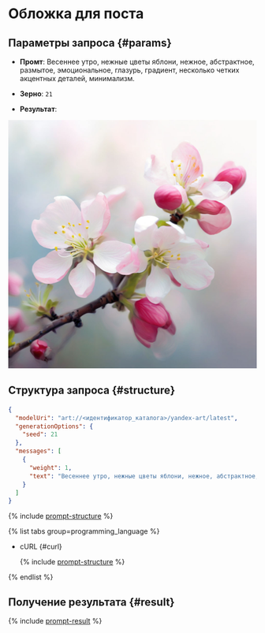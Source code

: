 # Обложка для поста

## Параметры запроса {#params}

* **Промт**: Весеннее утро, нежные цветы яблони, нежное, абстрактное, размытое, эмоциональное, глазурь, градиент, несколько четких акцентных деталей, минимализм.

* **Зерно**: `21`

* **Результат**:

![social-network-spring](../../../_assets/yandexgpt/social-network-spring.jpeg)

## Структура запроса {#structure}

```json
{
  "modelUri": "art://<идентификатор_каталога>/yandex-art/latest",
  "generationOptions": {
    "seed": 21
  },
  "messages": [
    {
      "weight": 1,
      "text": "Весеннее утро, нежные цветы яблони, нежное, абстрактное, размытое, эмоциональное, глазурь, градиент, несколько четких акцентных деталей, минимализм"
    }
  ]
}
```

{% include [prompt-structure](../../../_includes/foundation-models/yandexart/api-parameters.md) %}

{% list tabs group=programming_language %}

- cURL {#curl}

  {% include [prompt-structure](../../../_includes/foundation-models/yandexart/prompt-request.md) %}

{% endlist %}

## Получение результата {#result}

{% include [prompt-result](../../../_includes/foundation-models/yandexart/prompt-result.md) %}
